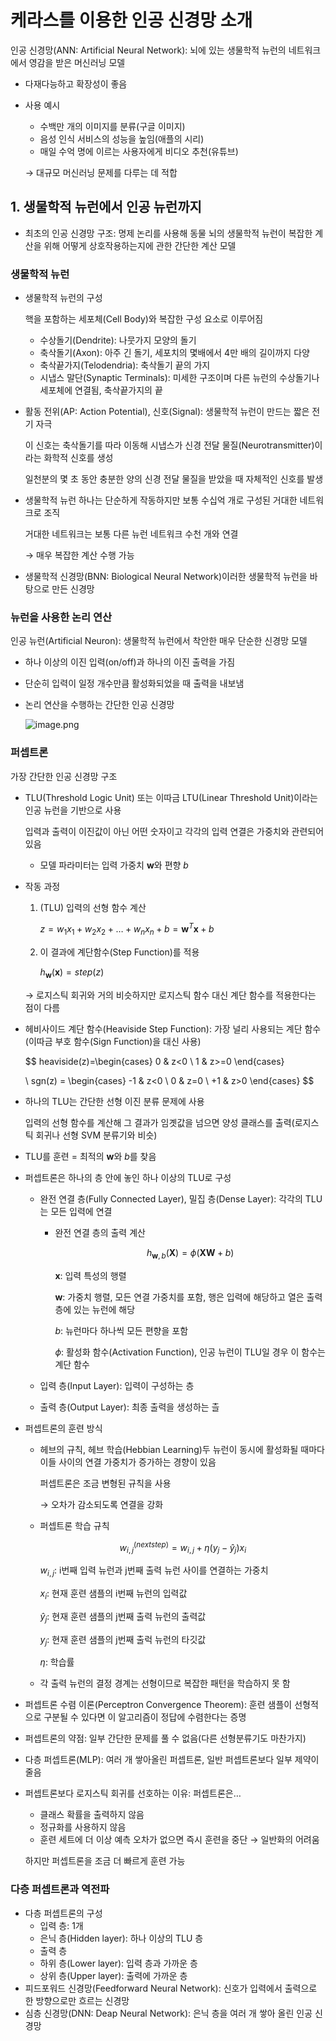# 케라스를 이용한 인공 신경망 소개

인공 신경망(ANN: Artificial Neural Network): 뇌에 있는 생물학적 뉴런의 네트워크에서 영감을 받은 머신러닝 모델

- 다재다능하고 확장성이 좋음
- 사용 예시
    - 수백만 개의 이미지를 분류(구글 이미지)
    - 음성 인식 서비스의 성능을 높임(애플의 시리)
    - 매일 수억 명에 이르는 사용자에게 비디오 추천(유튜브)
    
    → 대규모 머신러닝 문제를 다루는 데 적합
    

## 1. 생물학적 뉴런에서 인공 뉴런까지

- 최초의 인공 신경망 구조: 명제 논리를 사용해 동물 뇌의 생물학적 뉴런이 복잡한 계산을 위해 어떻게 상호작용하는지에 관한 간단한 계산 모델

### 생물학적 뉴런

- 생물학적 뉴런의 구성
    
    핵을 포함하는 세포체(Cell Body)와 복잡한 구성 요소로 이루어짐 
    
    - 수상돌기(Dendrite): 나뭇가지 모양의 돌기
    - 축삭돌기(Axon): 아주 긴 돌기, 세포치의 몇배에서 4만 배의 길이까지 다양
    - 축삭끝가지(Telodendria): 축삭돌기 끝의 가지
    - 시냅스 말단(Synaptic Terminals): 미세한 구조이며 다른 뉴런의 수상돌기나 세포체에 연결됨, 축삭끝가지의 끝
- 활동 전위(AP: Action Potential), 신호(Signal): 생물학적 뉴런이 만드는 짧은 전기 자극
    
    이 신호는 축삭돌기를 따라 이동해 시냅스가 신경 전달 물질(Neurotransmitter)이라는 화학적 신호를 생성
    
    일천분의 몇 초 동안 충분한 양의 신경 전달 물질을 받았을 때 자체적인 신호를 발생
    
- 생물학적 뉴런 하나는 단순하게 작동하지만 보통 수십억 개로 구성된 거대한 네트워크로 조직
    
    거대한 네트워크는 보통 다른 뉴런 네트워크 수천 개와 연결
    
    → 매우 복잡한 계산 수행 가능
    
- 생물학적 신경망(BNN: Biological Neural Network)이러한 생물학적 뉴런을 바탕으로 만든 신경망

### 뉴런을 사용한 논리 연산

인공 뉴런(Artificial Neuron): 생물학적 뉴런에서 착안한 매우 단순한 신경망 모델

- 하나 이상의 이진 입력(on/off)과 하나의 이진 출력을 가짐
- 단순히 입력이 일정 개수만큼 활성화되었을 때 출력을 내보냄
- 논리 연산을 수행하는 간단한 인공 신경망
    
    ![image.png](https://prod-files-secure.s3.us-west-2.amazonaws.com/4dd252a3-b085-498c-82e5-d9b17ba77910/d6bd9645-6d45-4665-8763-df14d0d74897/image.png)
    

### 퍼셉트론

가장 간단한 인공 신경망 구조 

- TLU(Threshold Logic Unit) 또는 이따금 LTU(Linear Threshold Unit)이라는 인공 뉴런을 기반으로 사용
    
    입력과 출력이 이진값이 아닌 어떤 숫자이고 각각의 입력 연결은 가중치와 관련되어 있음
    
    - 모델 파라미터는 입력 가중치 $\mathbf{w}$와 편향 $b$
- 작동 과정
    1. (TLU) 입력의 선형 함수 계산
        
        $z=w_1x_1+w_2x_2+\ldots+w_nx_n+b=\mathbf{w}^T\mathbf{x}+b$
        
    2. 이 결과에 계단함수(Step Function)를 적용
        
        $h_\mathbf{w}(\mathbf{x})=step(z)$
        
    
    → 로지스틱 회귀와 거의 비슷하지만 로지스틱 함수 대신 계단 함수를 적용한다는 점이 다름
    
- 헤비사이드 계단 함수(Heaviside Step Function): 가장 널리 사용되는 계단 함수(이따금 부호 함수(Sign Function)을 대신 사용)
    
    $$
    heaviside(z)=\begin{cases} 
    0 & z<0 \\
    1 & z>=0 
    \end{cases}
    
    \\
    sgn(z) = \begin{cases}
    -1 & z<0 \\
    0 & z=0 \\
    +1 & z>0 
    \end{cases}
    $$
    
- 하나의 TLU는 간단한 선형 이진 분류 문제에 사용
    
    입력의 선형 함수를 계산해 그 결과가 임곗값을 넘으면 양성 클래스를 출력(로지스틱 회귀나 선형 SVM 분류기와 비슷)
    
- TLU를 훈련 = 최적의 $\mathbf{w}$와 $b$를 찾음
- 퍼셉트론은 하나의 층 안에 놓인 하나 이상의 TLU로 구성
    - 완전 연결 층(Fully Connected Layer), 밀집 층(Dense Layer): 각각의 TLU는 모든 입력에 연결
        - 완전 연결 층의 출력 계산
            
            $$
            h_{\mathbf{w},b}(\mathbf{X})
            = \phi(\mathbf{XW}+b)
            $$
            
            $\mathbf{x}$: 입력 특성의 행렬
            
            $\mathbf{w}$: 가중치 행렬, 모든 연결 가중치를 포함, 행은 입력에 해당하고 열은 출력 층에 있는 뉴런에 해당
            
            $b$: 뉴런마다 하나씩 모든 편향을 포함
            
            $\phi$: 활성화 함수(Activation Function), 인공 뉴런이 TLU일 경우 이 함수는 계단 함수 
            
    - 입력 층(Input Layer): 입력이 구성하는 층
    - 출력 층(Output Layer): 최종 출력을 생성하는 츨
- 퍼셉트론의 훈련 방식
    - 헤브의 규칙, 헤브 학습(Hebbian Learning)두 뉴런이 동시에 활성화될 때마다 이들 사이의 연결 가중치가 증가하는 경향이 있음
        
        퍼셉트론은 조금 변형된 규칙을 사용 
        
        → 오차가 감소되도록 연결을 강화 
        
    - 퍼셉트론 학습 규칙
        
        $$
        w_{i,j}^{(next step)}=w_{i,j} + \eta(y_j - \hat y_j)x_i
        $$
        
        $w_{i,j}$: i번째 입력 뉴런과 j번째 출력 뉴런 사이를 연결하는 가중치 
        
        $x_i$: 현재 훈련 샘플의 i번째 뉴런의 입력값
        
        $\hat y_j$: 현재 훈련 샘플의 j번째 출력 뉴런의 출력값
        
        $y_j$: 현재 훈련 샘플의 j번째 출럭 뉴런의 타깃값
        
        $\eta$: 학습률
        
    - 각 출력 뉴런의 결정 경계는 선형이므로 복잡한 패턴을 학습하지 못 함
- 퍼셉트론 수렴 이론(Perceptron Convergence Theorem): 훈련 샘플이 선형적으로 구분될 수 있다면 이 알고리즘이 정답에 수렴한다는 증명
- 퍼셉트론의 약점: 일부 간단한 문제를 풀 수 없음(다른 선형분류기도 마찬가지)
- 다층 퍼셉트론(MLP): 여러 개 쌓아올린 퍼셉트론, 일반 퍼셉트론보다 일부 제약이 줄음
- 퍼셉트론보다 로지스틱 회귀를 선호하는 이유: 퍼셉트론은…
    - 클래스 확률을 출력하지 않음
    - 정규화를 사용하지 않음
    - 훈련 세트에 더 이상 예측 오차가 없으면 즉시 훈련을 중단 → 일반화의 어려움
    
    하지만 퍼셉트론을 조금 더 빠르게 훈련 가능
    

### 다층 퍼셉트론과 역전파

- 다층 퍼셉트론의 구성
    - 입력 층: 1개
    - 은닉 층(Hidden layer): 하나 이상의 TLU 층
    - 출력 층
    - 하위 층(Lower layer): 입력 층과 가까운 층
    - 상위 층(Upper layer): 출력에 가까운 층
- 피드포워드 신경망(Feedforward Neural Network): 신호가 입력에서 출력으로 한 방향으로만 흐르는 신경망
- 심층 신경망(DNN: Deap Neural Network): 은닉 층을 여러 개 쌓아 올린 인공 신경망